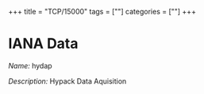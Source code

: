 +++
title = "TCP/15000"
tags = [""]
categories = [""]
+++

# IANA Data

_Name:_ hydap

_Description:_ Hypack Data Aquisition

